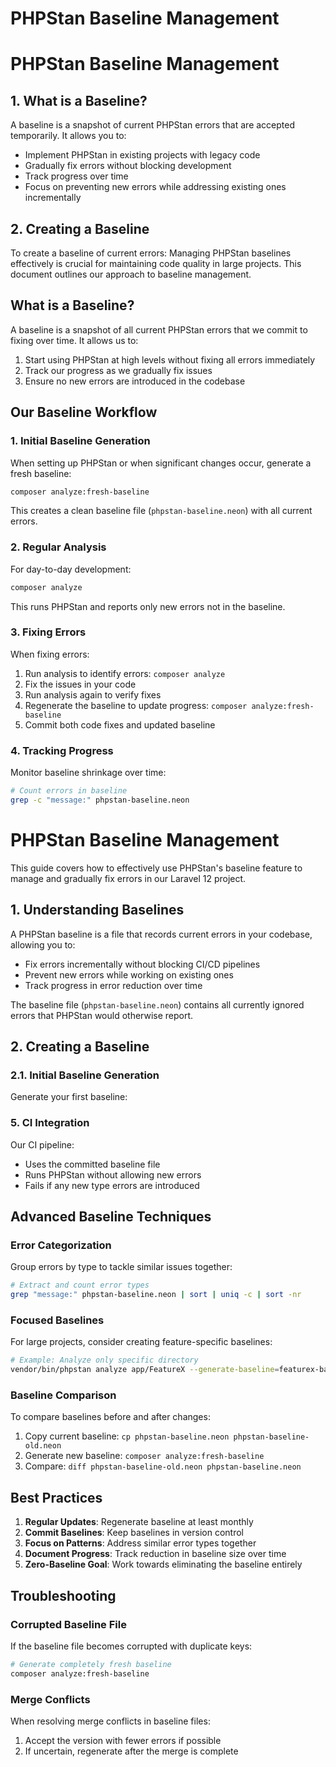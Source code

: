 # PHPStan Baseline Management
# PHPStan Baseline Management

## 1. What is a Baseline?

A baseline is a snapshot of current PHPStan errors that are accepted temporarily. It allows you to:

- Implement PHPStan in existing projects with legacy code
- Gradually fix errors without blocking development
- Track progress over time
- Focus on preventing new errors while addressing existing ones incrementally

## 2. Creating a Baseline

To create a baseline of current errors:
Managing PHPStan baselines effectively is crucial for maintaining code quality in large projects. This document outlines our approach to baseline management.

## What is a Baseline?

A baseline is a snapshot of all current PHPStan errors that we commit to fixing over time. It allows us to:

1. Start using PHPStan at high levels without fixing all errors immediately
2. Track our progress as we gradually fix issues
3. Ensure no new errors are introduced in the codebase

## Our Baseline Workflow

### 1. Initial Baseline Generation

When setting up PHPStan or when significant changes occur, generate a fresh baseline:

```bash
composer analyze:fresh-baseline
```

This creates a clean baseline file (`phpstan-baseline.neon`) with all current errors.

### 2. Regular Analysis

For day-to-day development:

```bash
composer analyze
```

This runs PHPStan and reports only new errors not in the baseline.

### 3. Fixing Errors

When fixing errors:

1. Run analysis to identify errors: `composer analyze`
2. Fix the issues in your code
3. Run analysis again to verify fixes
4. Regenerate the baseline to update progress: `composer analyze:fresh-baseline`
5. Commit both code fixes and updated baseline

### 4. Tracking Progress

Monitor baseline shrinkage over time:

```bash
# Count errors in baseline
grep -c "message:" phpstan-baseline.neon
```
# PHPStan Baseline Management

This guide covers how to effectively use PHPStan's baseline feature to manage and gradually fix errors in our Laravel 12 project.

## 1. Understanding Baselines

A PHPStan baseline is a file that records current errors in your codebase, allowing you to:

- Fix errors incrementally without blocking CI/CD pipelines
- Prevent new errors while working on existing ones
- Track progress in error reduction over time

The baseline file (`phpstan-baseline.neon`) contains all currently ignored errors that PHPStan would otherwise report.

## 2. Creating a Baseline

### 2.1. Initial Baseline Generation

Generate your first baseline:
### 5. CI Integration

Our CI pipeline:
- Uses the committed baseline file
- Runs PHPStan without allowing new errors
- Fails if any new type errors are introduced

## Advanced Baseline Techniques

### Error Categorization

Group errors by type to tackle similar issues together:

```bash
# Extract and count error types
grep "message:" phpstan-baseline.neon | sort | uniq -c | sort -nr
```

### Focused Baselines

For large projects, consider creating feature-specific baselines:

```bash
# Example: Analyze only specific directory
vendor/bin/phpstan analyze app/FeatureX --generate-baseline=featurex-baseline.neon
```

### Baseline Comparison

To compare baselines before and after changes:

1. Copy current baseline: `cp phpstan-baseline.neon phpstan-baseline-old.neon`
2. Generate new baseline: `composer analyze:fresh-baseline`
3. Compare: `diff phpstan-baseline-old.neon phpstan-baseline.neon`

## Best Practices

1. **Regular Updates**: Regenerate baseline at least monthly
2. **Commit Baselines**: Keep baselines in version control
3. **Focus on Patterns**: Address similar error types together
4. **Document Progress**: Track reduction in baseline size over time
5. **Zero-Baseline Goal**: Work towards eliminating the baseline entirely

## Troubleshooting

### Corrupted Baseline File

If the baseline file becomes corrupted with duplicate keys:

```bash
# Generate completely fresh baseline
composer analyze:fresh-baseline
```

### Merge Conflicts

When resolving merge conflicts in baseline files:

1. Accept the version with fewer errors if possible
2. If uncertain, regenerate after the merge is complete
